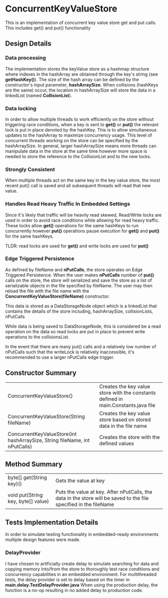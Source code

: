 # ConcurrentKeyValueStore

This is an implementation of concurrent key value store get and put calls. This includes get() and put() functionality

## Design Details
### Data processing
The implementation stores the keyValue store as a hashmap structure where indexes in the hashArray are obtained through the key's string (see **getHashKey()**). The size of the hash array can be defined by the constructor's input parameter, **hashArraySize**. When collisions (hashKeys are the same) occur, the location in hashArraySize will store the data in a linkedList (named **CollisionList**). 

### Data locking
In order to allow multiple threads to work efficiently on the store without triggering race conditions, when a key is sent to **get()** or **put()** the relevant lock is put in place denoted by the hashKey. This is to allow simultaneous updates to the hashArray to maximize concurrency usage. This level of concurrent threads working on the store can be specified by the hashArraySize. In general, larger hashArraySize means more threads can manipulate data in the store at the same time however more space is needed to store the reference to the CollisionList and to the new locks.

### Strongly Consistent
When multiple threads act on the same key in the key value store, the most recent put() call is saved and all subsequent threads will read that new value.

### Handles Read Heavy Traffic In Embedded Settings
Since it's likely that traffic will be heavily read skewed, Read/Write locks are used in order to avoid race conditions while allowing for read heavy traffic. These locks allow **get()** operations for the same hashKeys to run concurrently however **put()** operations pause execution for **get()** and **put()** for the same hashKeys. 

TLDR: read locks are used for **get()** and write locks are used for **put()**


### Edge Triggered Persistence
As defined by fileName and **nPutCalls**, the store operates on Edge Triggered Persistence. When the user makes **nPutCalls** number of **put()** calls on the store, the store will serialized and save the store as a list of serializable objects in the file specified by fileName. The user may then reload the file with the file name with the **ConcurrentKeyValueStore(fileName)** constructor.

This data is stored as a DataStorageNode object which is a linkedList that contains the details of the store including, hashArraySize, collisionLists, nPutCalls

While data is being saved to DataStorageNode, this is considered be a read operation on the data so read locks are put in place to prevent write operations to the collisionsList.

In the event that there are many put() calls and a relatively low number of nPutCalls such that the writeLock is relatively inaccessible, it's recommended to use a larger nPutCalls edge trigger.

## Constructor Summary

<table>
  <tr>
    <td>ConcurrentKeyValueStore()</td>
    <td>Creates the key value store with the constants defined in main.Constants.java file</td>
 
  </tr>
  <tr>
    <td>ConcurrentKeyValueStore(String fileName)</td>
    <td>Creates the key value store based on stored data in the file name</td>

  </tr>
  <tr>
    <td>ConcurrentKeyValueStore(int hashArraySize, String fileName, int nPutCalls)</td>
    <td>Creates the store with the defined values</td>
   
  </tr>
</table>


## Method Summary
<table>
  <tr>
    <td>byte[] get(String key)()</td>
    <td>Gets the value at key</td>

  </tr>
  <tr>
    <td>void put(String key, byte[] value)</td>
    <td>Puts the value at key. After nPutCalls, the data in the store will be saved to the file specified in the fileName</td>

  </tr>
</table>

## Tests Implementation Details

In order to simulate testing functionality in embedded-ready environments multiple design features were made.

### DelayProvider
I have chosen to artificially create delay to simulate searching for data and copying memory into/from the store to thoroughly test race conditions and concurrency capabilities in an embedded environment. For multithreaded tests, the delay provider is set to delay based on the timer in **main.delay.TestDelayProvider.java** When using the production delay, the function is a no-op resulting in no added delay to production code.
